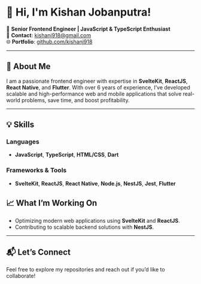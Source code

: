 # 👋 Hi, I'm Kishan Jobanputra!

🎯 **Senior Frontend Engineer | JavaScript & TypeScript Enthusiast**  
📧 **Contact**: [kishanj918@gmail.com](mailto:kishanj918@gmail.com)  
🌐 **Portfolio**: [github.com/kishanj918](https://github.com/kishanj918)  

---

## 🚀 About Me
I am a passionate frontend engineer with expertise in **SvelteKit**, **ReactJS**, **React Native**, and **Flutter**. With over 6 years of experience, I’ve developed scalable and high-performance web and mobile applications that solve real-world problems, save time, and boost profitability.

---

## 💡 Skills

### Languages
- **JavaScript**, **TypeScript**, **HTML/CSS**, **Dart**

### Frameworks & Tools
- **SvelteKit**, **ReactJS**, **React Native**, **Node.js**, **NestJS**, **Jest**, **Flutter**

## 📈 What I’m Working On
- Optimizing modern web applications using **SvelteKit** and **ReactJS**.  
- Contributing to scalable backend solutions with **NestJS**.

---

## 📬 Let’s Connect
Feel free to explore my repositories and reach out if you’d like to collaborate!
